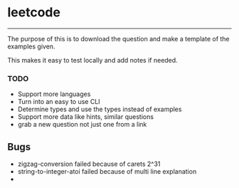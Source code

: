 # leetcode

---

The purpose of this is to download the question and make
a template of the examples given.

This makes it easy to test locally and add notes if needed.


### TODO
- Support more languages
- Turn into an easy to use CLI
- Determine types and use the types instead of examples
- Support more data like hints, similar questions
- grab a new question not just one from a link

## Bugs
- zigzag-conversion failed because of carets 2^31
- string-to-integer-atoi failed because of multi line explanation
- 
